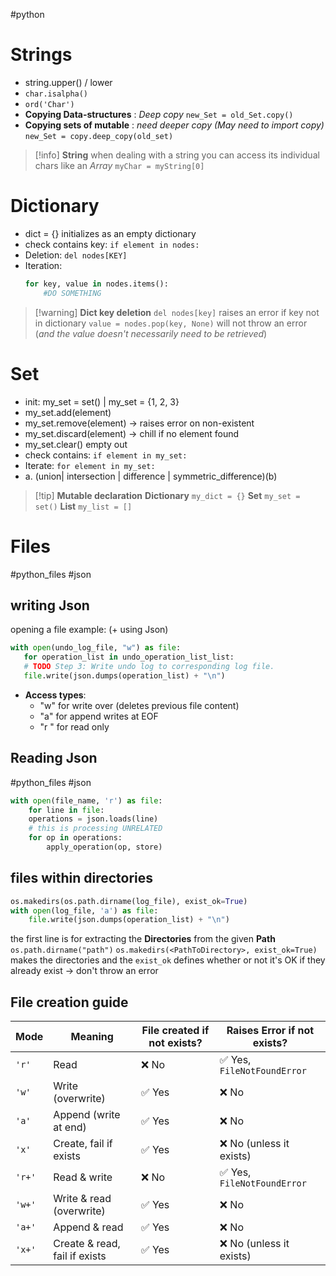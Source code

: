 #python 
# Strings
- string.upper() / lower
- `char.isalpha() ` 
- `ord('Char')` 
- **Copying Data-structures** : *Deep copy* `new_Set = old_Set.copy()` 
- **Copying sets of mutable** : *need deeper copy (May need to import copy)* `new_Set = copy.deep_copy(old_set)` 
>[!info] **String**
>when dealing with a string you can access its individual chars like an *Array* 
>` myChar = myString[0] `
# Dictionary
 - dict = {} initializes as an empty dictionary
 - check contains key: `if element in nodes: `
 - Deletion: `del nodes[KEY]`
 - Iteration: 
	 ``` python
	 for key, value in nodes.items():
		 #DO SOMETHING
	``` 
>[!warning] **Dict key deletion**
> ` del nodes[key] ` raises an error if key not in dictionary
> ` value = nodes.pop(key, None) ` will not throw an error (*and the value doesn't necessarily need to be retrieved*)
# Set
- init: my_set = set() | my_set = {1, 2, 3}
- my_set.add(element)
- my_set.remove(element) -> raises error on non-existent
- my_set.discard(element) -> chill if no element found
- my_set.clear() empty out
- check contains: `if element in my_set: `
- Iterate: `for element in my_set: `
- a. (union| intersection | difference | symmetric_difference)(b)
>[!tip] **Mutable declaration**
> **Dictionary** ` my_dict = {} `
> **Set** ` my_set = set() ` 
> **List** ` my_list = [] ` 
# Files
#python_files #json 
## writing Json
opening a file example: (+ using Json)
 ```python
 with open(undo_log_file, "w") as file:
	for operation_list in undo_operation_list_list:
	# TODO Step 3: Write undo log to corresponding log file.
	file.write(json.dumps(operation_list) + "\n")
```
- **Access types**: 
	- "w" for write over (deletes previous file content)
	- "a" for append writes at EOF
	- "r " for read only
## Reading Json
#python_files  #json 
```python
with open(file_name, 'r') as file:
	for line in file:
	operations = json.loads(line)
	# this is processing UNRELATED
	for op in operations:
		apply_operation(op, store)
```

## files within directories
``` python
os.makedirs(os.path.dirname(log_file), exist_ok=True)
with open(log_file, 'a') as file:
	file.write(json.dumps(operation_list) + "\n")
``` 
the first line is for extracting the **Directories** from the given **Path** `os.path.dirname("path")` 
`os.makedirs(<PathToDirectory>, exist_ok=True)` makes the directories and the `exist_ok` defines whether or not it's OK if they already exist -> don't throw an error

## File creation guide
|Mode|Meaning|File created if not exists?|Raises Error if not exists?|
|---|---|---|---|
|`'r'`|Read|❌ No|✅ Yes, `FileNotFoundError`|
|`'w'`|Write (overwrite)|✅ Yes|❌ No|
|`'a'`|Append (write at end)|✅ Yes|❌ No|
|`'x'`|Create, fail if exists|✅ Yes|❌ No (unless it exists)|
|`'r+'`|Read & write|❌ No|✅ Yes, `FileNotFoundError`|
|`'w+'`|Write & read (overwrite)|✅ Yes|❌ No|
|`'a+'`|Append & read|✅ Yes|❌ No|
|`'x+'`|Create & read, fail if exists|✅ Yes|❌ No (unless it exists)|